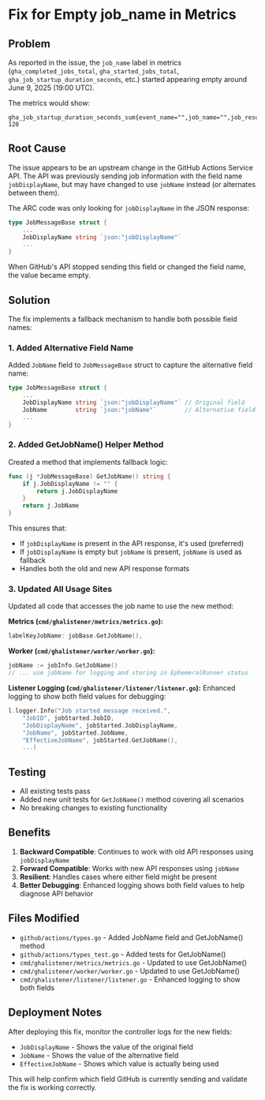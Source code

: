# Fix for Empty job_name in Metrics

## Problem
As reported in the issue, the `job_name` label in metrics (`gha_completed_jobs_total`, `gha_started_jobs_total`, `gha_job_startup_duration_seconds`, etc.) started appearing empty around June 9, 2025 (19:00 UTC).

The metrics would show:
```
gha_job_startup_duration_seconds_sum{event_name="",job_name="",job_result="",job_workflow_ref="XXXX",organization="XXXX",repository="XXXX"} 120
```

## Root Cause
The issue appears to be an upstream change in the GitHub Actions Service API. The API was previously sending job information with the field name `jobDisplayName`, but may have changed to use `jobName` instead (or alternates between them).

The ARC code was only looking for `jobDisplayName` in the JSON response:
```go
type JobMessageBase struct {
    ...
    JobDisplayName string `json:"jobDisplayName"`
    ...
}
```

When GitHub's API stopped sending this field or changed the field name, the value became empty.

## Solution
The fix implements a fallback mechanism to handle both possible field names:

### 1. Added Alternative Field Name
Added `JobName` field to `JobMessageBase` struct to capture the alternative field name:
```go
type JobMessageBase struct {
    ...
    JobDisplayName string `json:"jobDisplayName"` // Original field
    JobName        string `json:"jobName"`        // Alternative field
    ...
}
```

### 2. Added GetJobName() Helper Method
Created a method that implements fallback logic:
```go
func (j *JobMessageBase) GetJobName() string {
    if j.JobDisplayName != "" {
        return j.JobDisplayName
    }
    return j.JobName
}
```

This ensures that:
- If `jobDisplayName` is present in the API response, it's used (preferred)
- If `jobDisplayName` is empty but `jobName` is present, `jobName` is used as fallback
- Handles both the old and new API response formats

### 3. Updated All Usage Sites
Updated all code that accesses the job name to use the new method:

**Metrics (`cmd/ghalistener/metrics/metrics.go`):**
```go
labelKeyJobName: jobBase.GetJobName(),
```

**Worker (`cmd/ghalistener/worker/worker.go`):**
```go
jobName := jobInfo.GetJobName()
// ... use jobName for logging and storing in EphemeralRunner status
```

**Listener Logging (`cmd/ghalistener/listener/listener.go`):**
Enhanced logging to show both field values for debugging:
```go
l.logger.Info("Job started message received.", 
    "JobID", jobStarted.JobID, 
    "JobDisplayName", jobStarted.JobDisplayName,
    "JobName", jobStarted.JobName,
    "EffectiveJobName", jobStarted.GetJobName(),
    ...)
```

## Testing
- All existing tests pass
- Added new unit tests for `GetJobName()` method covering all scenarios
- No breaking changes to existing functionality

## Benefits
1. **Backward Compatible**: Continues to work with old API responses using `jobDisplayName`
2. **Forward Compatible**: Works with new API responses using `jobName`
3. **Resilient**: Handles cases where either field might be present
4. **Better Debugging**: Enhanced logging shows both field values to help diagnose API behavior

## Files Modified
- `github/actions/types.go` - Added JobName field and GetJobName() method
- `github/actions/types_test.go` - Added tests for GetJobName()
- `cmd/ghalistener/metrics/metrics.go` - Updated to use GetJobName()
- `cmd/ghalistener/worker/worker.go` - Updated to use GetJobName()
- `cmd/ghalistener/listener/listener.go` - Enhanced logging to show both fields

## Deployment Notes
After deploying this fix, monitor the controller logs for the new fields:
- `JobDisplayName` - Shows the value of the original field
- `JobName` - Shows the value of the alternative field
- `EffectiveJobName` - Shows which value is actually being used

This will help confirm which field GitHub is currently sending and validate the fix is working correctly.
